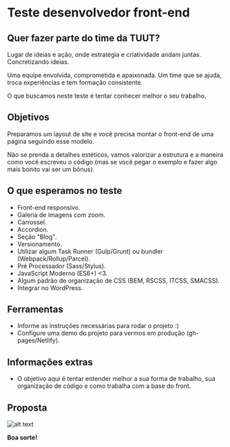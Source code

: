 # Teste desenvolvedor front-end

## Quer fazer parte do time da TUUT?

Lugar de ideias e ação, onde estratégia e criatividade andam juntas.
Concretizando ideias.

Uma equipe envolvida, comprometida e apaixonada. Um time que se ajuda, troca experiências e tem formação consistente.

O que buscamos neste teste é tentar conhecer melhor o seu trabalho.

## Objetivos

Preparamos um layout de site e você precisa montar o front-end de uma página seguindo esse modelo.

Não se prenda a detalhes estéticos, vamos valorizar a estrutura e a maneira como você escreveu o código (mas se você pegar o exemplo e fazer algo mais bonito vai ser um bônus).

## O que esperamos no teste

* Front-end responsivo.
* Galeria de imagens com zoom.
* Carrossel.
* Accordion.
* Seção "Blog".
* Versionamento.
* Utilizar algum Task Runner (Gulp/Grunt) ou bundler (Webpack/Rollup/Parcel).
* Pré Processador (Sass/Stylus).
* JavaScript Moderno (ES6+) <3.
* Algum padrão de organização de CSS (BEM, RSCSS, ITCSS, SMACSS).
* Integrar no WordPress.

## Ferramentas

* Informe as instruções necessárias para rodar o projeto :)
* Configure uma demo do projeto para vermos em produção (gh-pages/Netlify). 

## Informações extras

* O objetivo aqui é tentar entender melhor a sua forma de trabalho, sua organização de código e como trabalha com a base do front.

## Proposta

![alt text](/Desktop.png)

**Boa sorte!**
